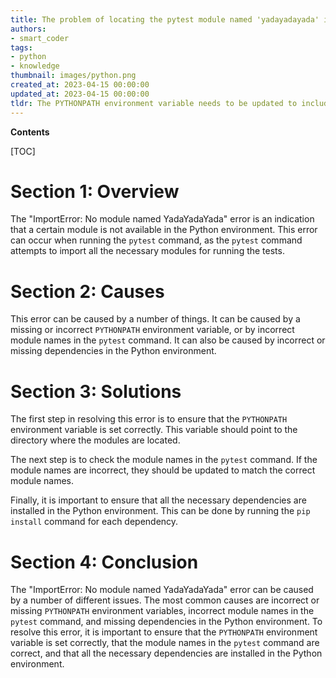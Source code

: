 ```yaml
---
title: The problem of locating the pytest module named 'yadayadayada' in the path environment variable
authors:
- smart_coder
tags:
- python
- knowledge
thumbnail: images/python.png
created_at: 2023-04-15 00:00:00
updated_at: 2023-04-15 00:00:00
tldr: The PYTHONPATH environment variable needs to be updated to include the directory containing the module.
---
```


**Contents**

[TOC]

# Section 1: Overview

The "ImportError: No module named YadaYadaYada" error is an indication that a certain module is not available in the Python environment. This error can occur when running the `pytest` command, as the `pytest` command attempts to import all the necessary modules for running the tests.

# Section 2: Causes

This error can be caused by a number of things. It can be caused by a missing or incorrect `PYTHONPATH` environment variable, or by incorrect module names in the `pytest` command. It can also be caused by incorrect or missing dependencies in the Python environment.

# Section 3: Solutions

The first step in resolving this error is to ensure that the `PYTHONPATH` environment variable is set correctly. This variable should point to the directory where the modules are located.

The next step is to check the module names in the `pytest` command. If the module names are incorrect, they should be updated to match the correct module names.

Finally, it is important to ensure that all the necessary dependencies are installed in the Python environment. This can be done by running the `pip install` command for each dependency.

# Section 4: Conclusion

The "ImportError: No module named YadaYadaYada" error can be caused by a number of different issues. The most common causes are incorrect or missing `PYTHONPATH` environment variables, incorrect module names in the `pytest` command, and missing dependencies in the Python environment. To resolve this error, it is important to ensure that the `PYTHONPATH` environment variable is set correctly, that the module names in the `pytest` command are correct, and that all the necessary dependencies are installed in the Python environment.
